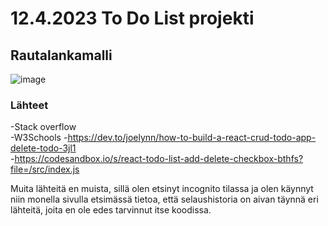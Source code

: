 # 12.4.2023 To Do List projekti  

## Rautalankamalli
![image](https://github.com/PeetuVainio/reactApp/assets/113332683/66304eab-b787-4098-8d02-f8fc31fe5999)  

### Lähteet
-Stack overflow  
-W3Schools
-https://dev.to/joelynn/how-to-build-a-react-crud-todo-app-delete-todo-3jl1  
-https://codesandbox.io/s/react-todo-list-add-delete-checkbox-bthfs?file=/src/index.js  

Muita lähteitä en muista, sillä olen etsinyt incognito tilassa ja olen käynnyt niin monella sivulla etsimässä tietoa, että selaushistoria on aivan täynnä eri lähteitä, joita en ole edes tarvinnut itse koodissa.
